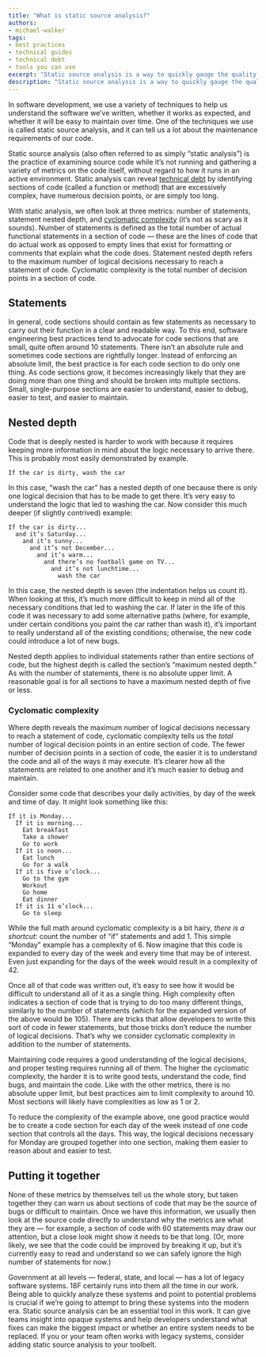 ```yaml
---
title: "What is static source analysis?"
authors:
- michael-walker
tags:
- best practices
- technical guides
- technical debt
- tools you can use
excerpt: "Static source analysis is a way to quickly gauge the quality of source code and identify areas of high technical debt. But what IS static source analysis, and how is it useful?"
description: "Static source analysis is a way to quickly gauge the quality of source code and identify areas of high technical debt. But what IS static source analysis, and how is it useful?"
---
```

In software development, we use a variety of techniques to help us
understand the software we’ve written, whether it works as expected, and
whether it will be easy to maintain over time. One of the techniques we
use is called static source analysis, and it can tell us a lot about the
maintenance requirements of our code.

Static source analysis (also often referred to as simply “static
analysis”) is the practice of examining source code while it’s not
running and gathering a variety of metrics on the code itself, without
regard to how it runs in an active environment. Static analysis can
reveal [technical
debt](https://18f.gsa.gov/2015/09/04/what-is-technical-debt/) by
identifying sections of code (called a function or method) that are
excessively complex, have numerous decision points, or are simply too
long.

With static analysis, we often look at three metrics: number of
statements, statement nested depth, and [cyclomatic
complexity](https://en.wikipedia.org/wiki/Cyclomatic_complexity) (it’s
not as scary as it sounds). Number of statements is defined as the total
number of actual functional statements in a section of code — these are
the lines of code that do actual work as opposed to empty lines that
exist for formatting or comments that explain what the code does.
Statement nested depth refers to the maximum number of logical decisions
necessary to reach a statement of code. Cyclomatic complexity is the
total number of decision points in a section of code.

## Statements

In general, code sections should contain as few statements as necessary
to carry out their function in a clear and readable way. To this end,
software engineering best practices tend to advocate for code sections
that are small, quite often around 10 statements. There isn’t an
absolute rule and sometimes code sections are rightfully longer. Instead
of enforcing an absolute limit, the best practice is for each code
section to do only one thing. As code sections grow, it becomes
increasingly likely that they are doing more than one thing and should
be broken into multiple sections. Small, single-purpose sections are
easier to understand, easier to debug, easier to test, and easier to
maintain.

## Nested depth

Code that is deeply nested is harder to work with because it requires
keeping more information in mind about the logic necessary to arrive
there. This is probably most easily demonstrated by example.

```
If the car is dirty, wash the car
```

In this case, “wash the car” has a nested depth of one because there is
only one logical decision that has to be made to get there. It’s very
easy to understand the logic that led to washing the car. Now consider
this much deeper (if slightly contrived) example:

```
If the car is dirty...
  and it’s Saturday...
    and it’s sunny...
      and it’s not December...
        and it’s warm...
          and there’s no football game on TV...
            and it’s not lunchtime...
              wash the car
```

In this case, the nested depth is seven (the indentation helps us count
it). When looking at this, it’s much more difficult to keep in mind all
of the necessary conditions that led to washing the car. If later in the
life of this code it was necessary to add some alternative paths (where,
for example, under certain conditions you paint the car rather than wash
it), it’s important to really understand all of the existing conditions;
otherwise, the new code could introduce a lot of new bugs.

Nested depth applies to individual statements rather than entire
sections of code, but the highest depth is called the section’s “maximum
nested depth.” As with the number of statements, there is no absolute
upper limit. A reasonable goal is for all sections to have a maximum
nested depth of five or less.

### Cyclomatic complexity

Where depth reveals the maximum number of logical decisions necessary to
reach a statement of code, cyclomatic complexity tells us the *total*
number of logical decision points in an entire section of code. The
fewer number of decision points in a section of code, the easier it is
to understand the code and all of the ways it may execute. It’s clearer
how all the statements are related to one another and it’s much easier
to debug and maintain.

Consider some code that describes your daily activities, by day of the
week and time of day. It might look something like this:

```
If it is Monday...
  If it is morning...
    Eat breakfast
    Take a shower
    Go to work
  If it is noon...
    Eat lunch
    Go for a walk
  If it is five o’clock...
    Go to the gym
    Workout
    Go home
    Eat dinner
  If it is 11 o’clock...
    Go to sleep
```

While the full math around cyclomatic complexity is a bit hairy, *there
is a shortcut*: count the number of “if” statements and add 1. This
simple “Monday” example has a complexity of 6. Now imagine that this
code is expanded to every day of the week and every time that may be of
interest. Even just expanding for the days of the week would result in a
complexity of 42.

Once all of that code was written out, it’s easy to see how it would be
difficult to understand all of it as a single thing. High complexity
often indicates a section of code that is trying to do too many
different things, similarly to the number of statements (which for the
expanded version of the above would be 105). There are tricks that allow
developers to write this sort of code in fewer statements, but those
tricks don’t reduce the number of logical decisions. That’s why we
consider cyclomatic complexity in addition to the number of statements.

Maintaining code requires a good understanding of the logical decisions,
and proper testing requires running all of them. The higher the
cyclomatic complexity, the harder it is to write good tests, understand
the code, find bugs, and maintain the code. Like with the other metrics,
there is no absolute upper limit, but best practices aim to limit
complexity to around 10. Most sections will likely have complexities as
low as 1 or 2.

To reduce the complexity of the example above, one good practice would
be to create a code section for each day of the week instead of one code
section that controls all the days. This way, the logical decisions
necessary for Monday are grouped together into one section, making them
easier to reason about and easier to test.

## Putting it together

None of these metrics by themselves tell us the whole story, but taken
together they can warn us about sections of code that may be the source
of bugs or difficult to maintain. Once we have this information, we
usually then look at the source code directly to understand why the
metrics are what they are — for example, a section of code with 60
statements may draw our attention, but a close look might show it needs
to be that long. (Or, more likely, we see that the code could be
improved by breaking it up, but it’s currently easy to read and
understand so we can safely ignore the high number of statements for
now.)

Government at all levels — federal, state, and local — has a lot of
legacy software systems. 18F certainly runs into them all the time in
our work. Being able to quickly analyze these systems and point to
potential problems is crucial if we’re going to attempt to bring these
systems into the modern era. Static source analysis can be an essential
tool in this work. It can give teams insight into opaque systems and
help developers understand what fixes can make the biggest impact or
whether an entire system needs to be replaced. If you or your team often
works with legacy systems, consider adding static source analysis to
your toolbelt.
